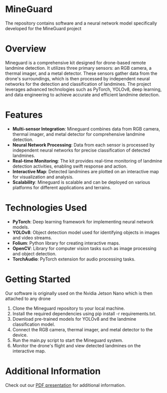# MineGuard
The repository contains software and a neural network model specifically developed for the MineGuard project

# Overview
Mineguard is a comprehensive kit designed for drone-based remote landmine detection. It utilizes three primary sensors: an RGB camera, a thermal imager, and a metal detector. These sensors gather data from the drone's surroundings, which is then processed by independent neural networks for the detection and classification of landmines. The project leverages advanced technologies such as PyTorch, YOLOv8, deep learning, and data engineering to achieve accurate and efficient landmine detection.

# Features
* **Multi-sensor Integration**: Mineguard combines data from RGB camera, thermal imager, and metal detector for comprehensive landmine detection.
* **Neural Network Processing**: Data from each sensor is processed by independent neural networks for precise classification of detected landmines.
* **Real-time Monitoring**: The kit provides real-time monitoring of landmine detection activities, enabling swift response and action.
* **Interactive Map**: Detected landmines are plotted on an interactive map for visualization and analysis.
* **Scalability**: Mineguard is scalable and can be deployed on various platforms for different applications and terrains.

# Technologies Used
* **PyTorch**: Deep learning framework for implementing neural network models.
* **YOLOv8**: Object detection model used for identifying objects in images and video streams.
* **Folium**: Python library for creating interactive maps.
* **OpenCV**: Library for computer vision tasks such as image processing and object detection.
* **TorchAudio**: PyTorch extension for audio processing tasks.

# Getting Started
Our software is originally used on the Nvidia Jetson Nano which is then attached to any drone

1. Clone the Mineguard repository to your local machine.
2. Install the required dependencies using pip install -r requirements.txt.
3. Download pre-trained models for YOLOv8 and the landmine classification model.
4. Connect the RGB camera, thermal imager, and metal detector to the device.
5. Run the main.py script to start the Mineguard system.
6. Monitor the drone's flight and view detected landmines on the interactive map.

# Additional Information
Check out our [PDF presentation](presentation/MineGuard_Presentation.pdf) for additional information.